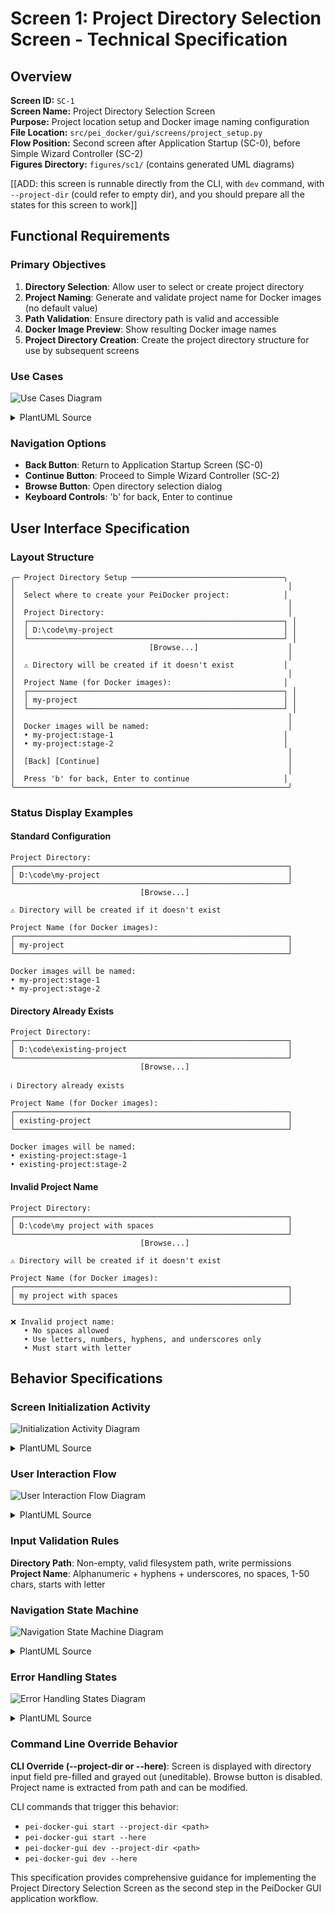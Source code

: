 # Screen 1: Project Directory Selection Screen - Technical Specification

## Overview

**Screen ID:** `SC-1`  
**Screen Name:** Project Directory Selection Screen  
**Purpose:** Project location setup and Docker image naming configuration  
**File Location:** `src/pei_docker/gui/screens/project_setup.py`  
**Flow Position:** Second screen after Application Startup (SC-0), before Simple Wizard Controller (SC-2)  
**Figures Directory:** `figures/sc1/` (contains generated UML diagrams)

[[ADD: this screen is runnable directly from the CLI, with `dev` command, with `--project-dir` (could refer to empty dir), and you should prepare all the states for this screen to work]]
## Functional Requirements

### Primary Objectives
1. **Directory Selection**: Allow user to select or create project directory
2. **Project Naming**: Generate and validate project name for Docker images (no default value)
3. **Path Validation**: Ensure directory path is valid and accessible
4. **Docker Image Preview**: Show resulting Docker image names
5. **Project Directory Creation**: Create the project directory structure for use by subsequent screens

### Use Cases

![Use Cases Diagram](figures/sc1/use-cases.svg)

<details>
<summary>PlantUML Source</summary>

```plantuml
@startuml
left to right direction
actor "User" as user
actor "File System" as fs
actor "Docker System" as docker

rectangle "Project Directory Selection Screen" {
  usecase "Select Project Directory" as UC1
  usecase "Enter Project Name" as UC2
  usecase "Browse for Directory" as UC3
  usecase "Validate Directory Path" as UC4
  usecase "Create Project Directory" as UC5
  usecase "Check Docker Images" as UC6
  usecase "Preview Image Names" as UC7
}

user --> UC1
user --> UC2
user --> UC3
UC1 --> UC4 : <<include>>
UC4 --> UC5 : <<extend>>
UC2 --> UC7 : <<include>>
UC6 --> docker
UC4 --> fs
UC5 --> fs
@enduml
```
</details>

### Navigation Options
- **Back Button**: Return to Application Startup Screen (SC-0)
- **Continue Button**: Proceed to Simple Wizard Controller (SC-2)
- **Browse Button**: Open directory selection dialog
- **Keyboard Controls**: 'b' for back, Enter to continue

## User Interface Specification

### Layout Structure
```
╭─ Project Directory Setup ──────────────────────────────────╮
│                                                             │
│  Select where to create your PeiDocker project:            │
│                                                             │
│  Project Directory:                                         │
│  ┌─────────────────────────────────────────────────────────┐ │
│  │ D:\code\my-project                                      │ │
│  └─────────────────────────────────────────────────────────┘ │
│                              [Browse...]                    │
│                                                             │
│  ⚠ Directory will be created if it doesn't exist           │
│                                                             │
│  Project Name (for Docker images):                         │
│  ┌─────────────────────────────────────────────────────────┐ │
│  │ my-project                                              │ │
│  └─────────────────────────────────────────────────────────┘ │
│                                                             │
│  Docker images will be named:                               │
│  • my-project:stage-1                                      │
│  • my-project:stage-2                                      │
│                                                             │
│  [Back] [Continue]                                          │
│                                                             │
│  Press 'b' for back, Enter to continue                     │
╰─────────────────────────────────────────────────────────────╯
```

### Status Display Examples

#### Standard Configuration
```
Project Directory:
┌─────────────────────────────────────────────────────────────┐
│ D:\code\my-project                                          │
└─────────────────────────────────────────────────────────────┘
                             [Browse...]

⚠ Directory will be created if it doesn't exist

Project Name (for Docker images):
┌─────────────────────────────────────────────────────────────┐
│ my-project                                                  │
└─────────────────────────────────────────────────────────────┘

Docker images will be named:
• my-project:stage-1
• my-project:stage-2
```

#### Directory Already Exists
```
Project Directory:
┌─────────────────────────────────────────────────────────────┐
│ D:\code\existing-project                                    │
└─────────────────────────────────────────────────────────────┘
                             [Browse...]

ℹ Directory already exists

Project Name (for Docker images):
┌─────────────────────────────────────────────────────────────┐
│ existing-project                                            │
└─────────────────────────────────────────────────────────────┘

Docker images will be named:
• existing-project:stage-1
• existing-project:stage-2
```


#### Invalid Project Name
```
Project Directory:
┌─────────────────────────────────────────────────────────────┐
│ D:\code\my project with spaces                              │
└─────────────────────────────────────────────────────────────┘
                             [Browse...]

⚠ Directory will be created if it doesn't exist

Project Name (for Docker images):
┌─────────────────────────────────────────────────────────────┐
│ my project with spaces                                      │
└─────────────────────────────────────────────────────────────┘

❌ Invalid project name: 
   • No spaces allowed
   • Use letters, numbers, hyphens, and underscores only
   • Must start with letter
```

## Behavior Specifications

### Screen Initialization Activity

![Initialization Activity Diagram](figures/sc1/initialization-activity.svg)

<details>
<summary>PlantUML Source</summary>

```plantuml
@startuml
start
:Display screen;
if (CLI override provided?) then (yes)
  :Pre-fill directory path (grayed out);
  :Disable directory path input;
  :Disable browse button;
else (no)
  :Load default directory path;
  :Enable all controls;
endif
:Extract project name from path;
:Validate initial state;
stop
@enduml
```
</details>

### User Interaction Flow

![User Interaction Flow Diagram](figures/sc1/user-interaction-flow.svg)

<details>
<summary>PlantUML Source</summary>

```plantuml
@startuml
start
repeat
  :User enters directory path;
  fork
    :Validate path format;
    :Check permissions;
    :Show existence status;
  fork again
    :Auto-extract project name;
    :Validate project name;
    :Update Docker image preview;
  end fork
  if (Validation passes?) then (yes)
    :Enable Continue button;
  else (no)
    :Disable Continue button;
    :Show error messages;
  endif
  
  :Wait for user action;
  if (User clicks Browse?) then (yes)
    :Open directory dialog;
    :Update path field;
  else if (User clicks Back?) then (yes)
    :Navigate to SC-0;
    stop
  else if (User clicks Continue?) then (yes)
    :Create project directory;
    :Save state for next screens;
    :Navigate to SC-2;
    stop
  endif
repeat while (Continue editing?) is (yes)
@enduml
```
</details>

### Input Validation Rules

**Directory Path**: Non-empty, valid filesystem path, write permissions  
**Project Name**: Alphanumeric + hyphens + underscores, no spaces, 1-50 chars, starts with letter

### Navigation State Machine

![Navigation State Machine Diagram](figures/sc1/navigation-state-machine.svg)

<details>
<summary>PlantUML Source</summary>

```plantuml
@startuml
[*] --> ScreenLoading
ScreenLoading --> InputReady : initialization_complete
InputReady --> ValidatingInput : user_input_change
ValidatingInput --> InputValid : validation_success
ValidatingInput --> InputInvalid : validation_error
InputValid --> InputReady : user_continues_editing
InputInvalid --> InputReady : user_fixes_input
InputValid --> DirectoryCreating : continue_button_clicked
DirectoryCreating --> NavigatingNext : directory_created
DirectoryCreating --> InputInvalid : creation_failed
NavigatingNext --> [*] : navigate_to_sc2
InputReady --> NavigatingBack : back_button_clicked
NavigatingBack --> [*] : navigate_to_sc0

state InputValid {
  [*] --> ContinueEnabled
}

state InputInvalid {
  [*] --> ContinueDisabled
  [*] --> ErrorDisplayed
}
@enduml
```
</details>

### Error Handling States

![Error Handling States Diagram](figures/sc1/error-handling-states.svg)

<details>
<summary>PlantUML Source</summary>

```plantuml
@startuml
[*] --> NoError
NoError --> PathError : invalid_path_entered
NoError --> NameError : invalid_name_entered
NoError --> PermissionError : permission_check_failed
NoError --> CreationError : directory_creation_failed

PathError --> NoError : valid_path_entered
NameError --> NoError : valid_name_entered
PermissionError --> NoError : permission_granted
CreationError --> NoError : creation_successful
@enduml
```
</details>

### Command Line Override Behavior

**CLI Override (--project-dir or --here)**: Screen is displayed with directory input field pre-filled and grayed out (uneditable). Browse button is disabled. Project name is extracted from path and can be modified. 

CLI commands that trigger this behavior:
- `pei-docker-gui start --project-dir <path>`
- `pei-docker-gui start --here`
- `pei-docker-gui dev --project-dir <path>`
- `pei-docker-gui dev --here`

This specification provides comprehensive guidance for implementing the Project Directory Selection Screen as the second step in the PeiDocker GUI application workflow.